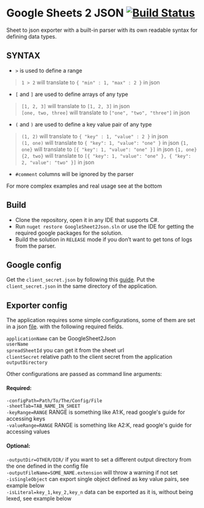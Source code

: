 # Google Sheets 2 JSON [![Build Status](https://travis-ci.org/adizhavo/GoogleSheet2Json.svg?branch=master)](https://travis-ci.org/adizhavo/GoogleSheet2Json)

Sheet to json exporter with a built-in parser with its own readable syntax for defining data types.
 
## SYNTAX
 
* ```>``` is used to define a range 
>```1 > 2``` will translate to ```{ "min" : 1, "max" : 2 }``` in json

* ```[``` and ```]``` are used to define arrays of any type
>```[1, 2, 3]``` will translate to ```[1, 2, 3]``` in json <br>
>```[one, two, three]``` will translate to ```["one", "two", "three"]``` in json
 
* ```(``` and ```)``` are used to define a key value pair of any type
>```(1, 2)``` will translate to ```{ "key" : 1, "value" : 2 }``` in json <br>
>```(1, one)``` will translate to ```{ "key": 1, "value": "one" }``` in json
>```{1, one}``` will translate to ```[{ "key": 1, "value": "one" }]``` in json
>```{1, one} {2, two}``` will translate to ```[{ "key": 1, "value": "one" }, { "key": 2, "value": "two" }]``` in json
 
* ```#comment``` columns will be ignored by the parser
 
For more complex examples and real usage see at the bottom
 
## Build 

* Clone the repository, open it in any IDE that supports C#.
* Run ```nuget restore GoogleSheet2Json.sln``` or use the IDE for getting the required google packages for the solution.
* Build the solution in ```RELEASE``` mode if you don’t want to get tons of logs from the parser.

## Google config

Get the ```client_secret.json``` by following this [guide](https://developers.google.com/sheets/api/quickstart/dotnet).
Put the ```client_secret.json``` in the same directory of the application.
 
## Exporter config
 
The application requires some simple configurations, some of them are set in a json [file](https://github.com/adizhavo/GoogleSheet2Json/blob/master/appConfig.json). with the following required fields.
 
 ```applicationName``` can be GoogleSheet2Json <br>
 ```userName``` <br>
 ```spreadSheetId``` you can get it from the sheet url <br>
 ```clientSecret``` relative path to the client secret from the application <br>
 ```outputDirectory``` <br>
 
 Other configurations are passed as command line arguments: 
 #### Required:
 ```-configPath=Path/To/The/Config/File``` <br>
 ```-sheetTab=TAB_NAME_IN_SHEET``` <br>
 ```-keyRange=RANGE``` RANGE is something like A1:K, read google's guide for accessing keys <br>
 ```-valueRange=RANGE``` RANGE is something like A2:K, read google's guide for accessing values <br>
 
 #### Optional:
 ```-outputDir=OTHER/DIR/``` if you want to set a different output directory from the one defined in the config file <br>
 ```-outputFileName=SOME_NAME.extension``` will throw a warning if not set <br>
 ```-isSingleObject``` can export single object defined as key value pairs, see example below <br>
 ```-isLiteral=key_1,key_2,key_n``` data can be exported as it is, without being lexed, see example below <br>
